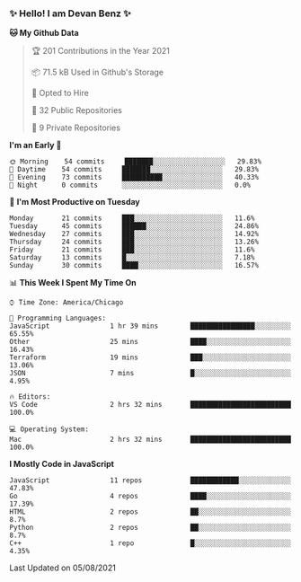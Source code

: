 ### ✨ Hello! I am Devan Benz ✨

<!--START_SECTION:waka-->
**🐱 My Github Data** 

> 🏆 201 Contributions in the Year 2021
 > 
> 📦 71.5 kB Used in Github's Storage 
 > 
> 💼 Opted to Hire
 > 
> 📜 32 Public Repositories 
 > 
> 🔑 9 Private Repositories  
 > 
**I'm an Early 🐤** 

```text
🌞 Morning    54 commits     ███████░░░░░░░░░░░░░░░░░░   29.83% 
🌆 Daytime    54 commits     ███████░░░░░░░░░░░░░░░░░░   29.83% 
🌃 Evening    73 commits     ██████████░░░░░░░░░░░░░░░   40.33% 
🌙 Night      0 commits      ░░░░░░░░░░░░░░░░░░░░░░░░░   0.0%

```
📅 **I'm Most Productive on Tuesday** 

```text
Monday       21 commits     ███░░░░░░░░░░░░░░░░░░░░░░   11.6% 
Tuesday      45 commits     ██████░░░░░░░░░░░░░░░░░░░   24.86% 
Wednesday    27 commits     ███░░░░░░░░░░░░░░░░░░░░░░   14.92% 
Thursday     24 commits     ███░░░░░░░░░░░░░░░░░░░░░░   13.26% 
Friday       21 commits     ███░░░░░░░░░░░░░░░░░░░░░░   11.6% 
Saturday     13 commits     █░░░░░░░░░░░░░░░░░░░░░░░░   7.18% 
Sunday       30 commits     ████░░░░░░░░░░░░░░░░░░░░░   16.57%

```


📊 **This Week I Spent My Time On** 

```text
⌚︎ Time Zone: America/Chicago

💬 Programming Languages: 
JavaScript               1 hr 39 mins        ████████████████░░░░░░░░░   65.55% 
Other                    25 mins             ████░░░░░░░░░░░░░░░░░░░░░   16.43% 
Terraform                19 mins             ███░░░░░░░░░░░░░░░░░░░░░░   13.06% 
JSON                     7 mins              █░░░░░░░░░░░░░░░░░░░░░░░░   4.95%

🔥 Editors: 
VS Code                  2 hrs 32 mins       █████████████████████████   100.0%

💻 Operating System: 
Mac                      2 hrs 32 mins       █████████████████████████   100.0%

```

**I Mostly Code in JavaScript** 

```text
JavaScript               11 repos            ████████████░░░░░░░░░░░░░   47.83% 
Go                       4 repos             ████░░░░░░░░░░░░░░░░░░░░░   17.39% 
HTML                     2 repos             ██░░░░░░░░░░░░░░░░░░░░░░░   8.7% 
Python                   2 repos             ██░░░░░░░░░░░░░░░░░░░░░░░   8.7% 
C++                      1 repo              █░░░░░░░░░░░░░░░░░░░░░░░░   4.35%

```



 Last Updated on 05/08/2021
<!--END_SECTION:waka-->

<!--
**devanbenz/devanbenz** is a ✨ _special_ ✨ repository because its `README.md` (this file) appears on your GitHub profile.

Here are some ideas to get you started:

- 🔭 I’m currently working on ...
- 🌱 I’m currently learning ...
- 👯 I’m looking to collaborate on ...
- 🤔 I’m looking for help with ...
- 💬 Ask me about ...
- 📫 How to reach me: ...
- 😄 Pronouns: ...
- ⚡ Fun fact: ...
-->
